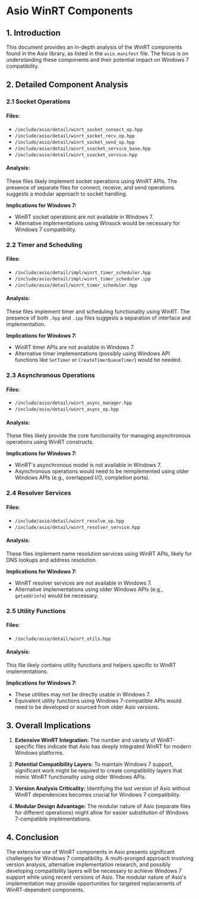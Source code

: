 # Asio WinRT Components

## 1. Introduction

This document provides an in-depth analysis of the WinRT components found in the Asio library, as listed in the `asio.manifest` file. The focus is on understanding these components and their potential impact on Windows 7 compatibility.

## 2. Detailed Component Analysis

### 2.1 Socket Operations

#### Files:
- `/include/asio/detail/winrt_socket_connect_op.hpp`
- `/include/asio/detail/winrt_socket_recv_op.hpp`
- `/include/asio/detail/winrt_socket_send_op.hpp`
- `/include/asio/detail/winrt_ssocket_service_base.hpp`
- `/include/asio/detail/winrt_ssocket_service.hpp`

#### Analysis:
These files likely implement socket operations using WinRT APIs. The presence of separate files for connect, receive, and send operations suggests a modular approach to socket handling.

**Implications for Windows 7:**
- WinRT socket operations are not available in Windows 7.
- Alternative implementations using Winsock would be necessary for Windows 7 compatibility.

### 2.2 Timer and Scheduling

#### Files:
- `/include/asio/detail/impl/winrt_timer_scheduler.hpp`
- `/include/asio/detail/impl/winrt_timer_scheduler.ipp`
- `/include/asio/detail/winrt_timer_scheduler.hpp`

#### Analysis:
These files implement timer and scheduling functionality using WinRT. The presence of both `.hpp` and `.ipp` files suggests a separation of interface and implementation.

**Implications for Windows 7:**
- WinRT timer APIs are not available in Windows 7.
- Alternative timer implementations (possibly using Windows API functions like `SetTimer` or `CreateTimerQueueTimer`) would be needed.

### 2.3 Asynchronous Operations

#### Files:
- `/include/asio/detail/winrt_async_manager.hpp`
- `/include/asio/detail/winrt_async_op.hpp`

#### Analysis:
These files likely provide the core functionality for managing asynchronous operations using WinRT constructs.

**Implications for Windows 7:**
- WinRT's asynchronous model is not available in Windows 7.
- Asynchronous operations would need to be reimplemented using older Windows APIs (e.g., overlapped I/O, completion ports).

### 2.4 Resolver Services

#### Files:
- `/include/asio/detail/winrt_resolve_op.hpp`
- `/include/asio/detail/winrt_resolver_service.hpp`

#### Analysis:
These files implement name resolution services using WinRT APIs, likely for DNS lookups and address resolution.

**Implications for Windows 7:**
- WinRT resolver services are not available in Windows 7.
- Alternative implementations using older Windows APIs (e.g., `getaddrinfo`) would be necessary.

### 2.5 Utility Functions

#### Files:
- `/include/asio/detail/winrt_utils.hpp`

#### Analysis:
This file likely contains utility functions and helpers specific to WinRT implementations.

**Implications for Windows 7:**
- These utilities may not be directly usable in Windows 7.
- Equivalent utility functions using Windows 7-compatible APIs would need to be developed or sourced from older Asio versions.

## 3. Overall Implications

1. **Extensive WinRT Integration:** The number and variety of WinRT-specific files indicate that Asio has deeply integrated WinRT for modern Windows platforms.

2. **Potential Compatibility Layers:** To maintain Windows 7 support, significant work might be required to create compatibility layers that mimic WinRT functionality using older Windows APIs.

3. **Version Analysis Criticality:** Identifying the last version of Asio without WinRT dependencies becomes crucial for Windows 7 compatibility.

4. **Modular Design Advantage:** The modular nature of Asio (separate files for different operations) might allow for easier substitution of Windows 7-compatible implementations.


## 4. Conclusion

The extensive use of WinRT components in Asio presents significant challenges for Windows 7 compatibility. A multi-pronged approach involving version analysis, alternative implementation research, and possibly developing compatibility layers will be necessary to achieve Windows 7 support while using recent versions of Asio. The modular nature of Asio's implementation may provide opportunities for targeted replacements of WinRT-dependent components.